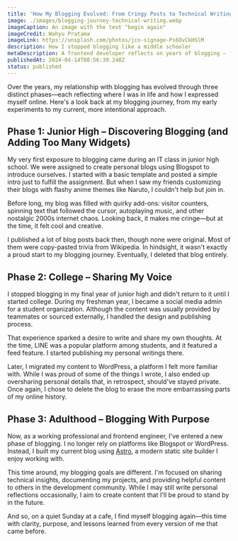 ```yaml
---
title: 'How My Blogging Evolved: From Cringy Posts to Technical Writing'
image: ./images/blogging-journey-technical-writing.webp
imageCaption: An image with the text "begin again"
imageCredit: Wahyu Pratama
imageLink: https://unsplash.com/photos/jco-signage-Ps6OvCkHSlM
description: How I stopped blogging like a middle schooler
metaDescription: A frontend developer reflects on years of blogging — from early Blogspot experiments and cringy copy-paste posts to building a modern tech blog with Astro. Here's what changed.
publishedAt: 2024-04-14T08:56:39.248Z
status: published
---
```


Over the years, my relationship with blogging has evolved through three distinct phases—each reflecting where I was in life and how I expressed myself online. Here's a look back at my blogging journey, from my early experiments to my current, more intentional approach.

## Phase 1: Junior High – Discovering Blogging (and Adding Too Many Widgets)

My very first exposure to blogging came during an IT class in junior high school. We were assigned to create personal blogs using Blogspot to introduce ourselves. I started with a basic template and posted a simple intro just to fulfill the assignment. But when I saw my friends customizing their blogs with flashy anime themes like Naruto, I couldn't help but join in.

Before long, my blog was filled with quirky add-ons: visitor counters, spinning text that followed the cursor, autoplaying music, and other nostalgic 2000s internet chaos. Looking back, it makes me cringe—but at the time, it felt cool and creative.

I published a lot of blog posts back then, though none were original. Most of them were copy-pasted trivia from Wikipedia. In hindsight, it wasn't exactly a proud start to my blogging journey. Eventually, I deleted that blog entirely.

## Phase 2: College – Sharing My Voice

I stopped blogging in my final year of junior high and didn't return to it until I started college. During my freshman year, I became a social media admin for a student organization. Although the content was usually provided by teammates or sourced externally, I handled the design and publishing process.

That experience sparked a desire to write and share my own thoughts. At the time, LINE was a popular platform among students, and it featured a feed feature. I started publishing my personal writings there.

Later, I migrated my content to WordPress, a platform I felt more familiar with. While I was proud of some of the things I wrote, I also ended up oversharing personal details that, in retrospect, should've stayed private. Once again, I chose to delete the blog to erase the more embarrassing parts of my online history.

## Phase 3: Adulthood – Blogging With Purpose

Now, as a working professional and frontend engineer, I've entered a new phase of blogging. I no longer rely on platforms like Blogspot or WordPress. Instead, I built my current blog using [Astro](https://astro.build/), a modern static site builder I enjoy working with.

This time around, my blogging goals are different. I'm focused on sharing technical insights, documenting my projects, and providing helpful content to others in the development community. While I may still write personal reflections occasionally, I aim to create content that I'll be proud to stand by in the future.

And so, on a quiet Sunday at a cafe, I find myself blogging again—this time with clarity, purpose, and lessons learned from every version of me that came before.
